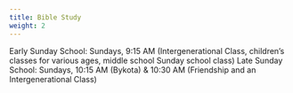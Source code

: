 ```yaml
---
title: Bible Study
weight: 2
---
```


Early Sunday School: Sundays, 9:15 AM (Intergenerational Class, children’s classes for various ages, middle school Sunday school class)
Late Sunday School: Sundays, 10:15 AM (Bykota) & 10:30 AM (Friendship and an Intergenerational Class)